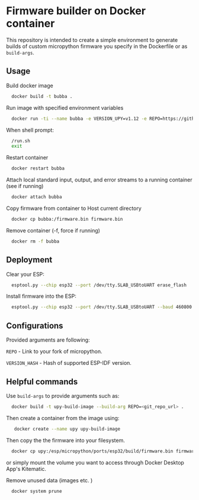 Firmware builder on Docker container
======================

This repository is intended to create a simple environment to generate builds of custom micropython firmware you specify in the Dockerfile or as `build-args`.

Usage
------------------



Build docker image
```bash
  docker build -t bubba .
```

Run image with specified environment variables
```bash
  docker run -ti --name bubba -e VERSION_UPY=v1.12 -e REPO=https://github.com/DavidTou/micropython bubba bash
```

When shell prompt:
```bash
  /run.sh
  exit
```
Restart container
```bash
  docker restart bubba
```

Attach local standard input, output, and error streams to a running container (see if running)
```bash
  docker attach bubba
```

Copy firmware from container to Host current directory
```bash
  docker cp bubba:/firmware.bin firmware.bin
```

Remove container (-f, force if running)
```bash
  docker rm -f bubba
```

Deployment
-----------------

Clear your ESP:

```bash
  esptool.py --chip esp32 --port /dev/tty.SLAB_USBtoUART erase_flash
```

Install firmware into the ESP:

```bash
  esptool.py --chip esp32 --port /dev/tty.SLAB_USBtoUART --baud 460800 write_flash -z 0x1000 firmware.bin
```

Configurations
------------------

Provided arguments are following:

`REPO` - Link to your fork of micropython.

`VERSION_HASH` - Hash of supported ESP-IDF version.

Helpful commands
------------------

Use `build-args` to provide arguments such as:

```bash
  docker build -t upy-build-image --build-arg REPO=<git_repo_url> .
```

Then create a container from the image using:

```bash
   docker create --name upy upy-build-image
```

Then copy the the firmware into your filesystem.

```bash
  docker cp upy:/esp/micropython/ports/esp32/build/firmware.bin firmware.bin
```
or simply mount the volume you want to access through Docker Desktop App's Kitematic.

Remove unused data (images etc. )

```bash
  docker system prune
```